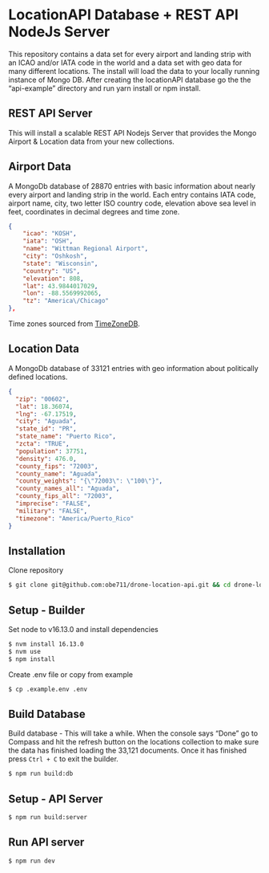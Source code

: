 # LocationAPI Database + REST API NodeJs Server

This repository contains a data set for every airport and landing strip with an ICAO and/or IATA code in the world and a data set with geo data for many different locations. The install will load the data to your locally running instance of Mongo DB. After creating the locationAPI database go the the “api-example” directory and run yarn install or npm install.

## REST API Server

This will install a scalable REST API Nodejs Server that provides the Mongo Airport & Location data from your new collections.

## Airport Data

A MongoDb database of 28870 entries with basic information about nearly every airport and landing strip in the world. Each entry contains IATA code, airport name, city, two letter ISO country code, elevation above sea level in feet, coordinates in decimal degrees and time zone.

```json
{
    "icao": "KOSH",
    "iata": "OSH",
    "name": "Wittman Regional Airport",
    "city": "Oshkosh",
    "state": "Wisconsin",
    "country": "US",
    "elevation": 808,
    "lat": 43.9844017029,
    "lon": -88.5569992065,
    "tz": "America\/Chicago"
},
```

Time zones sourced from [TimeZoneDB](https://timezonedb.com).

## Location Data

A MongoDb database of 33121 entries with geo information about politically defined locations.

```json
{
  "zip": "00602",
  "lat": 18.36074,
  "lng": -67.17519,
  "city": "Aguada",
  "state_id": "PR",
  "state_name": "Puerto Rico",
  "zcta": "TRUE",
  "population": 37751,
  "density": 476.0,
  "county_fips": "72003",
  "county_name": "Aguada",
  "county_weights": "{\"72003\": \"100\"}",
  "county_names_all": "Aguada",
  "county_fips_all": "72003",
  "imprecise": "FALSE",
  "military": "FALSE",
  "timezone": "America/Puerto_Rico"
}
```

## Installation

Clone repository

```bash
$ git clone git@github.com:obe711/drone-location-api.git && cd drone-location-api
```

## Setup - Builder

Set node to v16.13.0 and install dependencies

```bash
$ nvm install 16.13.0
$ nvm use
$ npm install
```

Create .env file or copy from example

```bash
$ cp .example.env .env
```

## Build Database

Build database - This will take a while. When the console says “Done” go to Compass and hit the refresh button on the locations collection to make sure the data has finished loading the 33,121 documents. Once it has finished press `Ctrl + C` to exit the builder.

```bash
$ npm run build:db
```

## Setup - API Server

```bash
$ npm run build:server
```

## Run API server

```bash
$ npm run dev
```
